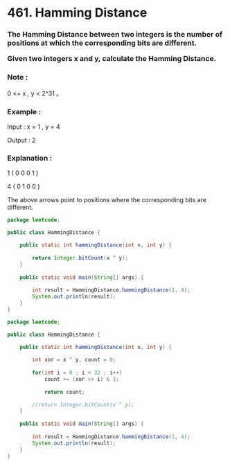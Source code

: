 # 461. Hamming Distance

<h3>

The Hamming Distance between two integers is the number of positions at which the corresponding bits are different.

Given two integers x and y, calculate the Hamming Distance.

</h3>

### Note :

0 <= x , y < 2^31 。

### Example :

Input : x = 1 , y = 4

Output : 2

### Explanation :

1 ( 0 0 0 1 )

4 ( 0 1 0 0 )

The above arrows point to positions where the corresponding bits are different.

```java
package leetcode;

public class HammingDistance {

	public static int hammingDistance(int x, int y) {
		
		return Integer.bitCount(x ^ y);
	}
	
	public static void main(String[] args) {
		
		int result = HammingDistance.hammingDistance(1, 4);
		System.out.println(result);
	}
}
```

```java
package leetcode;

public class HammingDistance {

	public static int hammingDistance(int x, int y) {
		
		int xor = x ^ y, count = 0;
		
		for(int i = 0 ; i < 32 ; i++) 
			count += (xor >> i) & 1;
		
			return count;

		//return Integer.bitCount(x ^ y);
	}
	
	public static void main(String[] args) {
		
		int result = HammingDistance.hammingDistance(1, 4);
		System.out.println(result);
	}
}
```